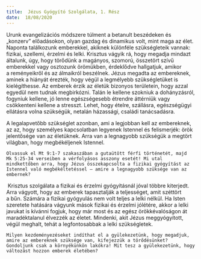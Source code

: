 ```yaml
---
title:  Jézus Gyógyító Szolgálata, 1. Rész
date:  18/08/2020
---
```


Urunk evangelizációs módszere túlment a betanult beszédeken és „konzerv” előadásokon, olyan gazdag és dinamikus volt, mint maga az élet. Naponta találkozunk emberekkel, akiknek különféle szükségleteik vannak: fizikai, szellemi, érzelmi és lelki. Krisztus vágyik rá, hogy megadja mindazt általunk, úgy, hogy törődünk a magányos, szomorú, összetört szívű emberekkel vagy osztozunk örömükben, érdeklődve hallgatjuk, amikor a reményeikről és az álmaikról beszélnek. Jézus megadta az embereknek, aminek a hiányát érezték, hogy végül a legmélyebb szükségletüket is kielégíthesse. Az emberek érzik az életük bizonyos területein, hogy azzal egyedül nem tudnak megbirkózni. Talán le kellene szokniuk a dohányzásról, fogyniuk kellene, jó lenne egészségesebb étrendre áttérniük vagy csökkenteni kellene a stresszt. Lehet, hogy ételre, szállásra, egészségügyi ellátásra volna szükségük, netalán házassági, családi tanácsadásra.

A legalapvetőbb szükséglet azonban, ami a legjobban kell az embereknek, az az, hogy személyes kapcsolatban legyenek Istennel és felismerjék: örök jelentősége van az életüknek. Arra van a legnagyobb szükségük a megtört világban, hogy megbékéljenek Istennel.

`Olvassuk el Mt 9:1-7 szakaszában a gutaütött férfi történetét, majd Mk 5:25-34 verseiben a vérfolyásos asszony esetét! Mi utal mindkettőben arra, hogy Jézus összekapcsolta a fizikai gyógyítást az Istennel való megbékéltetéssel – amire a legnagyobb szüksége van az embernek?`

 Krisztus szolgálata a fizikai és érzelmi gyógyításnál jóval többre kiterjedt. Arra vágyott, hogy az emberek tapasztalják a teljességet, amit széttört a bűn. Számára a fizikai gyógyulás nem volt teljes a lelki nélkül. Ha Isten szeretete hatására vágyunk mások fizikai és érzelmi jólétére, akkor a lelki javukat is kívánni fogjuk, hogy már most és az egész örökkévalóságon át maradéktalanul élvezzék az életet. Mindenki, akit Jézus meggyógyított, végül meghalt, tehát a legfontosabbak a lelki szükségletek.

`Milyen kezdeményezéseket indíthat el a gyülekezetünk, hogy megadjuk, amire az embereknek szüksége van, kifejezzük a törődésünket? Gondoljunk csak a környékünkön lakókra! Mit tesz a gyülekezetünk, hogy változást hozzon emberek életében?`